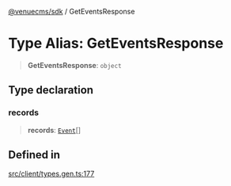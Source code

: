 [@venuecms/sdk](../wiki/Home) / GetEventsResponse

# Type Alias: GetEventsResponse

> **GetEventsResponse**: `object`

## Type declaration

### records

> **records**: [`Event`](../wiki/TypeAlias.Event)[]

## Defined in

[src/client/types.gen.ts:177](https://github.com/venuecms/sdk/blob/237fa033828e8f78d40380a5c39f6cf5abc00484/src/client/types.gen.ts#L177)
